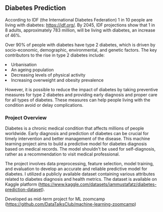 ## Diabetes Prediction

According to IDF (the International Diabetes Federation) 1 in 10 people are living with diabetes: https://idf.org/. 
By 2045, IDF projections show that 1 in 8 adults, approximately 783 million, will be living with diabetes, an increase of 46%. 

Over 90% of people with diabetes have type 2 diabetes, which is driven by socio-economic, demographic, environmental, and genetic factors. The key contributors to the rise in type 2 diabetes include:
<li> Urbanisation
<li> An ageing population
<li> Decreasing levels of physical activity
<li> Increasing overweight and obesity prevalence

However, it is possible to reduce the impact of diabetes by taking preventive measures for type 2 diabetes and providing early diagnosis and proper care for all types of diabetes. These measures can help people living with the condition avoid or delay complications.


### Project Overview
Diabetes is a chronic medical condition that affects millions of people worldwide. Early diagnosis and prediction of diabetes can be crucial for timely intervention and better management of the disease. This machine learning project aims to build a predictive model for diabetes diagnosis based on medical records. The model shouldn't be used for self-diagnosis, rather as a recommendation to visit medical professional.

The project involves data preprocessing, feature selection, model training, and evaluation to develop an accurate and reliable predictive model for diabetes. I utilized a publicly available dataset containing various attributes related to diabetes diagnosis and health metrics. The dataset is available on Kaggle platform (https://www.kaggle.com/datasets/iammustafatz/diabetes-prediction-dataset).




Developed as mid-term project for ML zoomcamp (https://github.com/DataTalksClub/machine-learning-zoomcamp) 
